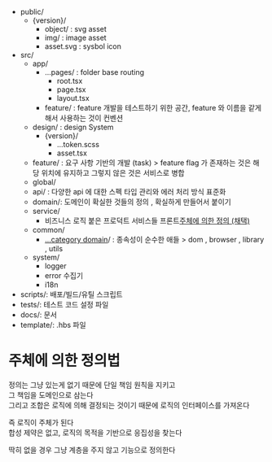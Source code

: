 - public/
  - {version}/
    - object/ : svg asset
    - img/ : image asset
    - asset.svg : sysbol icon
- src/
  - app/
    - ...pages/ : folder base routing
      - root.tsx
      - page.tsx
      - layout.tsx
    - feature/ : feature 개발을 테스트하기 위한 공간, feature 와 이름을 같게해서 사용하는 것이 컨벤션
  - design/ : design System
    - {version}/
      - ...token.scss
      - asset.tsx
  - feature/ : 요구 사항 기반의 개발 (task) > feature flag 가 존재하는 것은 해당 위치에 유지하고 그렇지 않은 것은 서비스로 병합
  - global/
  - api/ : 다양한 api 에 대한 스펙 타입 관리와 에러 처리 방식 표준화
  - domain/: 도메인이 확실한 것들의 정의 , 확실하게 만들어서 붙이기
  - service/
    - 비즈니스 로직 붙은 프로덕트 서비스들 프론트[주체에 의한 정의 (채택)](<#주체에%20의한%20정의%20(채택)>)
  - common/
    - [...category domain](#category%20domain)/ : 종속성이 순수한 애들 > dom , browser , library , utils
  - system/
    - logger
    - error 수집기
    - i18n
- scripts/: 배포/빌드/유틸 스크립트
- tests/: 테스트 코드 설정 파일
- docs/: 문서
- template/: .hbs 파일

# 주체에 의한 정의법

정의는 그냥 있는게 없기 때문에 단일 책임 원칙을 지키고  
그 책임을 도메인으로 삼는다  
그리고 조합은 로직에 의해 결정되는 것이기 때문에 로직의 인터페이스를 가져온다

즉 로직이 주체가 된다  
합성 제약은 없고, 로직의 목적을 기반으로 응집성을 찾는다

딱히 없을 경우 그냥 계층을 주지 않고 기능으로 정의한다
